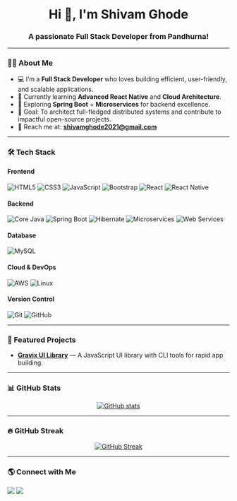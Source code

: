 <h1 align="center">Hi 👋, I'm Shivam Ghode</h1>
<h3 align="center">A passionate Full Stack Developer from Pandhurna!</h3>

---

### 🧑‍💻 About Me
- 💻 I’m a **Full Stack Developer** who loves building efficient, user-friendly, and scalable applications.
- 🌱 Currently learning **Advanced React Native** and **Cloud Architecture**.
- 🚀 Exploring **Spring Boot** + **Microservices** for backend excellence.
- 🎯 Goal: To architect full-fledged distributed systems and contribute to impactful open-source projects.
- 📩 Reach me at: **shivamghode2021@gmail.com**

---

### 🛠️ Tech Stack

#### **Frontend**
![HTML5](https://img.shields.io/badge/HTML5-E34F26?style=for-the-badge&logo=html5&logoColor=white)
![CSS3](https://img.shields.io/badge/CSS3-1572B6?style=for-the-badge&logo=css3&logoColor=white)
![JavaScript](https://img.shields.io/badge/JavaScript-F7DF1E?style=for-the-badge&logo=javascript&logoColor=black)
![Bootstrap](https://img.shields.io/badge/Bootstrap-563D7C?style=for-the-badge&logo=bootstrap&logoColor=white)
![React](https://img.shields.io/badge/React-20232A?style=for-the-badge&logo=react&logoColor=61DAFB)
![React Native](https://img.shields.io/badge/React_Native-20232A?style=for-the-badge&logo=react&logoColor=61DAFB)

#### **Backend**
![Core Java](https://img.shields.io/badge/Java-ED8B00?style=for-the-badge&logo=openjdk&logoColor=white)
![Spring Boot](https://img.shields.io/badge/Spring%20Boot-6DB33F?style=for-the-badge&logo=springboot&logoColor=white)
![Hibernate](https://img.shields.io/badge/Hibernate-59666C?style=for-the-badge&logo=hibernate&logoColor=white)
![Microservices](https://img.shields.io/badge/Microservices-FF6F00?style=for-the-badge&logo=java&logoColor=white)
![Web Services](https://img.shields.io/badge/Web%20Services-FF6F00?style=for-the-badge&logo=apache&logoColor=white)

#### **Database**
![MySQL](https://img.shields.io/badge/MySQL-005C84?style=for-the-badge&logo=mysql&logoColor=white)

#### **Cloud & DevOps**
![AWS](https://img.shields.io/badge/Amazon%20AWS-232F3E?style=for-the-badge&logo=amazonaws&logoColor=white)
![Linux](https://img.shields.io/badge/Linux-FCC624?style=for-the-badge&logo=linux&logoColor=black)

#### **Version Control**
![Git](https://img.shields.io/badge/Git-F05032?style=for-the-badge&logo=git&logoColor=white)
![GitHub](https://img.shields.io/badge/GitHub-181717?style=for-the-badge&logo=github&logoColor=white)

---

### 📌 Featured Projects
- [**Gravix UI Library**](https://github.com/shivamghode09/main) — A JavaScript UI library with CLI tools for rapid app building.

---

### 📊 GitHub Stats
<p align="center">
<a href="https://github.com/shivamghode09">
<img src="https://github-readme-stats.vercel.app/api?username=shivamghode09&show_icons=true&theme=tokyonight" alt="GitHub stats" />
</a>
</p>

---

### 🔥 GitHub Streak
<p align="center">
<a href="https://github.com/shivamghode09">
<img src="https://github-readme-streak-stats.herokuapp.com?user=shivamghode09&theme=tokyonight" alt="GitHub Streak" />
</a>
</p>

---

### 🌎 Connect with Me
<p align="left">
<a href="https://www.linkedin.com/in/shivam-ghode-62a873255/" target="blank"><img align="center" src="https://img.shields.io/badge/LinkedIn-0077B5?style=for-the-badge&logo=linkedin&logoColor=white" /></a>
<a href="mailto:shivamghode2021@gmail.com"><img align="center" src="https://img.shields.io/badge/Email-D14836?style=for-the-badge&logo=gmail&logoColor=white" /></a>
</p>
